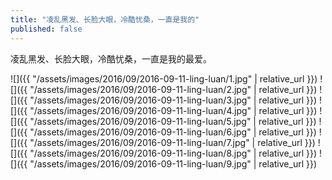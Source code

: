 ```yaml
---
title: "凌乱黑发、长脸大眼，冷酷忧桑，一直是我的"
published: false
---
```

凌乱黑发、长脸大眼，冷酷忧桑，一直是我的最爱。



![]({{ "/assets/images/2016/09/2016-09-11-ling-luan/1.jpg" | relative_url }})
![]({{ "/assets/images/2016/09/2016-09-11-ling-luan/2.jpg" | relative_url }})
![]({{ "/assets/images/2016/09/2016-09-11-ling-luan/3.jpg" | relative_url }})
![]({{ "/assets/images/2016/09/2016-09-11-ling-luan/4.jpg" | relative_url }})
![]({{ "/assets/images/2016/09/2016-09-11-ling-luan/5.jpg" | relative_url }})
![]({{ "/assets/images/2016/09/2016-09-11-ling-luan/6.jpg" | relative_url }})
![]({{ "/assets/images/2016/09/2016-09-11-ling-luan/7.jpg" | relative_url }})
![]({{ "/assets/images/2016/09/2016-09-11-ling-luan/8.jpg" | relative_url }})
![]({{ "/assets/images/2016/09/2016-09-11-ling-luan/9.jpg" | relative_url }})
